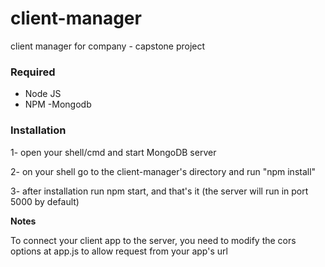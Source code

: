 # client-manager
client manager for company - capstone project

<h3>Required</h3>

- Node JS
- NPM
-Mongodb

<h3>Installation </h3>

1- open your shell/cmd  and start MongoDB server

2- on your shell go to the client-manager's directory and run "npm install"

3- after installation run npm start, and that's it (the server will run in port 5000 by default)

<b>Notes</b>

To connect your client app to the server, you need to modify the cors options at app.js to allow request from your app's url
